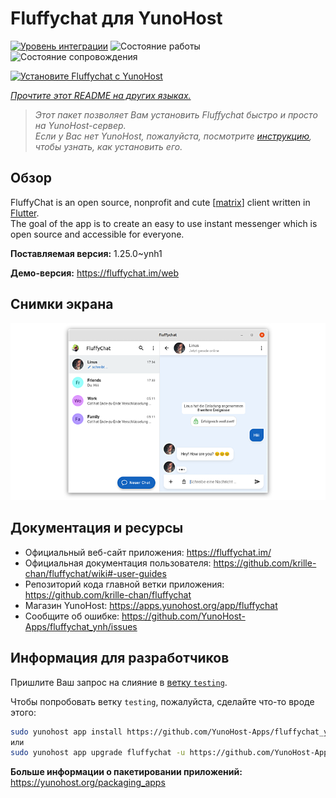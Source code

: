 <!--
Важно: этот README был автоматически сгенерирован <https://github.com/YunoHost/apps/tree/master/tools/readme_generator>
Он НЕ ДОЛЖЕН редактироваться вручную.
-->

# Fluffychat для YunoHost

[![Уровень интеграции](https://apps.yunohost.org/badge/integration/fluffychat)](https://ci-apps.yunohost.org/ci/apps/fluffychat/)
![Состояние работы](https://apps.yunohost.org/badge/state/fluffychat)
![Состояние сопровождения](https://apps.yunohost.org/badge/maintained/fluffychat)

[![Установите Fluffychat с YunoHost](https://install-app.yunohost.org/install-with-yunohost.svg)](https://install-app.yunohost.org/?app=fluffychat)

*[Прочтите этот README на других языках.](./ALL_README.md)*

> *Этот пакет позволяет Вам установить Fluffychat быстро и просто на YunoHost-сервер.*  
> *Если у Вас нет YunoHost, пожалуйста, посмотрите [инструкцию](https://yunohost.org/install), чтобы узнать, как установить его.*

## Обзор

FluffyChat is an open source, nonprofit and cute [[matrix](https://matrix.org)] client written in [Flutter](https://flutter.dev).  
The goal of the app is to create an easy to use instant messenger which is open source and accessible for everyone.


**Поставляемая версия:** 1.25.0~ynh1

**Демо-версия:** <https://fluffychat.im/web>

## Снимки экрана

![Снимок экрана Fluffychat](./doc/screenshots/screenshot.png)

## Документация и ресурсы

- Официальный веб-сайт приложения: <https://fluffychat.im/>
- Официальная документация пользователя: <https://github.com/krille-chan/fluffychat/wiki#-user-guides>
- Репозиторий кода главной ветки приложения: <https://github.com/krille-chan/fluffychat>
- Магазин YunoHost: <https://apps.yunohost.org/app/fluffychat>
- Сообщите об ошибке: <https://github.com/YunoHost-Apps/fluffychat_ynh/issues>

## Информация для разработчиков

Пришлите Ваш запрос на слияние в [ветку `testing`](https://github.com/YunoHost-Apps/fluffychat_ynh/tree/testing).

Чтобы попробовать ветку `testing`, пожалуйста, сделайте что-то вроде этого:

```bash
sudo yunohost app install https://github.com/YunoHost-Apps/fluffychat_ynh/tree/testing --debug
или
sudo yunohost app upgrade fluffychat -u https://github.com/YunoHost-Apps/fluffychat_ynh/tree/testing --debug
```

**Больше информации о пакетировании приложений:** <https://yunohost.org/packaging_apps>
